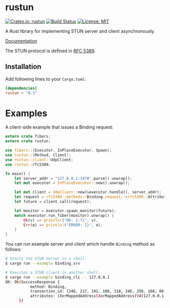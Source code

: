 rustun
======

[![Crates.io: rustun](http://meritbadge.herokuapp.com/rustun)](https://crates.io/crates/rustun)
[![Build Status](https://travis-ci.org/sile/rustun.svg?branch=master)](https://travis-ci.org/sile/rustun)
[![License: MIT](https://img.shields.io/badge/license-MIT-blue.svg)](LICENSE)

A Rust library for implementing STUN server and client asynchronously.

[Documentation](https://docs.rs/rustun)

The STUN protocol is defined in [RFC 5389](https://tools.ietf.org/html/rfc5389).

Installation
------------

Add following lines to your `Cargo.toml`:

```toml
[dependencies]
rustun = "0.1"
```

# Examples

A client-side example that issues a Binding request:

```rust
extern crate fibers;
extern crate rustun;

use fibers::{Executor, InPlaceExecutor, Spawn};
use rustun::{Method, Client};
use rustun::client::UdpClient;
use rustun::rfc5389;

fn main() {
    let server_addr = "127.0.0.1:3478".parse().unwrap();
    let mut executor = InPlaceExecutor::new().unwrap();

    let mut client = UdpClient::new(&executor.handle(), server_addr);
    let request = rfc5389::methods::Binding.request::<rfc5389::Attribute>();
    let future = client.call(request);

    let monitor = executor.spawn_monitor(future);
    match executor.run_fiber(monitor).unwrap() {
        Ok(v) => println!("OK: {:?}", v),
        Err(e) => println!("ERROR: {}", e),
    }
}
```

You can run example server and client which handle `Binding` method as follows:

```bash
# Starts the STUN server in a shell.
$ cargo run --example binding_srv

# Executes a STUN client in another shell.
$ cargo run --example binding_cli -- 127.0.0.1
OK: Ok(SuccessResponse {
           method: Binding,
           transaction_id: [246, 217, 191, 180, 118, 246, 250, 168, 86, 124, 126, 130],
           attributes: [XorMappedAddress(XorMappedAddress(V4(127.0.0.1:61991)))]
      })
```
